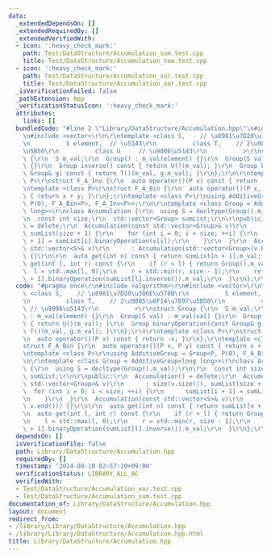 ```yaml
---
data:
  _extendedDependsOn: []
  _extendedRequiredBy: []
  _extendedVerifiedWith:
  - icon: ':heavy_check_mark:'
    path: Test/DataStructure/Accumulation_sum.test.cpp
    title: Test/DataStructure/Accumulation_sum.test.cpp
  - icon: ':heavy_check_mark:'
    path: Test/DataStructure/Accumulation_xor.test.cpp
    title: Test/DataStructure/Accumulation_xor.test.cpp
  _isVerificationFailed: false
  _pathExtension: hpp
  _verificationStatusIcon: ':heavy_check_mark:'
  attributes:
    links: []
  bundledCode: "#line 2 \"Library/DataStructure/Accumulation.hpp\"\n#include <algorithm>\r\
    \n#include <vector>\r\n\r\ntemplate <class S,    // \u8981\u7D20\u306E\u578B\r\
    \n          S element,  // \u5143\r\n          class T,    // 2\u9805\u6F14\u7B97\
    \u5B50\r\n          class U     // \u9006\u5143\r\n          >\r\nstruct Group\
    \ {\r\n  S m_val;\r\n  Group() : m_val(element) {}\r\n  Group(S val) : m_val(val)\
    \ {}\r\n  Group inverse() const { return U()(m_val); }\r\n  Group binaryOperation(const\
    \ Group& g) const { return T()(m_val, g.m_val); }\r\n};\r\n\r\ntemplate <class\
    \ P>\r\nstruct F_A_Inv {\r\n  auto operator()(P x) const { return -x; }\r\n};\r\
    \ntemplate <class P>\r\nstruct F_A_Bin {\r\n  auto operator()(P x, P y) const\
    \ { return x + y; }\r\n};\r\ntemplate <class P>\r\nusing AdditiveGroup = Group<P,\
    \ P(0), F_A_Bin<P>, F_A_Inv<P>>;\r\n\r\ntemplate <class Group = AdditiveGroup<long\
    \ long>>\r\nclass Accumulation {\r\n  using S = decltype(Group().m_val);\r\n\r\
    \n  const int size;\r\n  std::vector<Group> sumList;\r\n\r\npublic:\r\n  Accumulation()\
    \ = delete;\r\n  Accumulation(const std::vector<Group>& v)\r\n      : size(v.size()),\
    \ sumList(size + 1) {\r\n    for (int i = 0; i < size; ++i) {\r\n      sumList[i\
    \ + 1] = sumList[i].binaryOperation(v[i]);\r\n    }\r\n  }\r\n  Accumulation(const\
    \ std::vector<S>& v)\r\n      : Accumulation(std::vector<Group>(v.begin(), v.end()))\
    \ {}\r\n\r\n  auto get(int n) const { return sumList[n + 1].m_val; }\r\n  auto\
    \ get(int l, int r) const {\r\n    if (r < l) { return Group().m_val; }\r\n  \
    \  l = std::max(l, 0);\r\n    r = std::min(r, size - 1);\r\n    return sumList[r\
    \ + 1].binaryOperation(sumList[l].inverse()).m_val;\r\n  }\r\n};\r\n"
  code: "#pragma once\r\n#include <algorithm>\r\n#include <vector>\r\n\r\ntemplate\
    \ <class S,    // \u8981\u7D20\u306E\u578B\r\n          S element,  // \u5143\r\
    \n          class T,    // 2\u9805\u6F14\u7B97\u5B50\r\n          class U    \
    \ // \u9006\u5143\r\n          >\r\nstruct Group {\r\n  S m_val;\r\n  Group()\
    \ : m_val(element) {}\r\n  Group(S val) : m_val(val) {}\r\n  Group inverse() const\
    \ { return U()(m_val); }\r\n  Group binaryOperation(const Group& g) const { return\
    \ T()(m_val, g.m_val); }\r\n};\r\n\r\ntemplate <class P>\r\nstruct F_A_Inv {\r\
    \n  auto operator()(P x) const { return -x; }\r\n};\r\ntemplate <class P>\r\n\
    struct F_A_Bin {\r\n  auto operator()(P x, P y) const { return x + y; }\r\n};\r\
    \ntemplate <class P>\r\nusing AdditiveGroup = Group<P, P(0), F_A_Bin<P>, F_A_Inv<P>>;\r\
    \n\r\ntemplate <class Group = AdditiveGroup<long long>>\r\nclass Accumulation\
    \ {\r\n  using S = decltype(Group().m_val);\r\n\r\n  const int size;\r\n  std::vector<Group>\
    \ sumList;\r\n\r\npublic:\r\n  Accumulation() = delete;\r\n  Accumulation(const\
    \ std::vector<Group>& v)\r\n      : size(v.size()), sumList(size + 1) {\r\n  \
    \  for (int i = 0; i < size; ++i) {\r\n      sumList[i + 1] = sumList[i].binaryOperation(v[i]);\r\
    \n    }\r\n  }\r\n  Accumulation(const std::vector<S>& v)\r\n      : Accumulation(std::vector<Group>(v.begin(),\
    \ v.end())) {}\r\n\r\n  auto get(int n) const { return sumList[n + 1].m_val; }\r\
    \n  auto get(int l, int r) const {\r\n    if (r < l) { return Group().m_val; }\r\
    \n    l = std::max(l, 0);\r\n    r = std::min(r, size - 1);\r\n    return sumList[r\
    \ + 1].binaryOperation(sumList[l].inverse()).m_val;\r\n  }\r\n};\r\n"
  dependsOn: []
  isVerificationFile: false
  path: Library/DataStructure/Accumulation.hpp
  requiredBy: []
  timestamp: '2024-08-10 02:57:20+09:00'
  verificationStatus: LIBRARY_ALL_AC
  verifiedWith:
  - Test/DataStructure/Accumulation_xor.test.cpp
  - Test/DataStructure/Accumulation_sum.test.cpp
documentation_of: Library/DataStructure/Accumulation.hpp
layout: document
redirect_from:
- /library/Library/DataStructure/Accumulation.hpp
- /library/Library/DataStructure/Accumulation.hpp.html
title: Library/DataStructure/Accumulation.hpp
---
```

